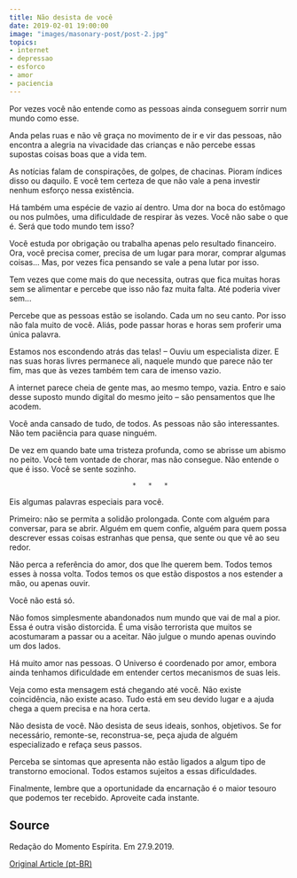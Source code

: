 ```yaml
---
title: Não desista de você
date: 2019-02-01 19:00:00
image: "images/masonary-post/post-2.jpg"
topics: 
- internet
- depressao
- esforco
- amor
- paciencia
---
```


Por vezes você não entende como as pessoas ainda conseguem sorrir num mundo
como esse.

Anda pelas ruas e não vê graça no movimento de ir e vir das pessoas, não
encontra a alegria na vivacidade das crianças e não percebe essas supostas
coisas boas que a vida tem.

As notícias falam de conspirações, de golpes, de chacinas. Pioram índices disso
ou daquilo. E você tem certeza de que não vale a pena investir nenhum esforço
nessa existência.

Há também uma espécie de vazio aí dentro. Uma dor na boca do estômago ou nos
pulmões, uma dificuldade de respirar às vezes. Você não sabe o que é. Será que
todo mundo tem isso?

Você estuda por obrigação ou trabalha apenas pelo resultado financeiro. Ora,
você precisa comer, precisa de um lugar para morar, comprar algumas coisas...
Mas, por vezes fica pensando se vale a pena lutar por isso.

Tem vezes que come mais do que necessita, outras que fica muitas horas sem se
alimentar e percebe que isso não faz muita falta. Até poderia viver sem...

Percebe que as pessoas estão se isolando. Cada um no seu canto. Por isso não
fala muito de você. Aliás, pode passar horas e horas sem proferir uma única
palavra.

Estamos nos escondendo atrás das telas! – Ouviu um especialista dizer. E nas
suas horas livres permanece ali, naquele mundo que parece não ter fim, mas que
às vezes também tem cara de imenso vazio.

A internet parece cheia de gente mas, ao mesmo tempo, vazia. Entro e saio desse
suposto mundo digital do mesmo jeito – são pensamentos que lhe acodem.

Você anda cansado de tudo, de todos. As pessoas não são interessantes. Não tem
paciência para quase ninguém.

De vez em quando bate uma tristeza profunda, como se abrisse um abismo no
peito. Você tem vontade de chorar, mas não consegue. Não entende o que é isso.
Você se sente sozinho.

                                   *   *   *

Eis algumas palavras especiais para você.

Primeiro: não se permita a solidão prolongada. Conte com alguém para conversar,
para se abrir. Alguém em quem confie, alguém para quem possa descrever essas
coisas estranhas que pensa, que sente ou que vê ao seu redor.

Não perca a referência do amor, dos que lhe querem bem. Todos temos esses à
nossa volta. Todos temos os que estão dispostos a nos estender a mão, ou apenas
ouvir.

Você não está só.

Não fomos simplesmente abandonados num mundo que vai de mal a pior. Essa é
outra visão distorcida. É uma visão terrorista que muitos se acostumaram a
passar ou a aceitar. Não julgue o mundo apenas ouvindo um dos lados.

Há muito amor nas pessoas. O Universo é coordenado por amor, embora ainda
tenhamos dificuldade em entender certos mecanismos de suas leis.

Veja como esta mensagem está chegando até você. Não existe coincidência, não
existe acaso. Tudo está em seu devido lugar e a ajuda chega a quem precisa e na
hora certa.

Não desista de você. Não desista de seus ideais, sonhos, objetivos. Se for
necessário, remonte-se, reconstrua-se, peça ajuda de alguém especializado e
refaça seus passos.

Perceba se sintomas que apresenta não estão ligados a algum tipo de transtorno
emocional. Todos estamos sujeitos a essas dificuldades.

Finalmente, lembre que a oportunidade da encarnação é o maior tesouro que
podemos ter recebido. Aproveite cada instante.

## Source
Redação do Momento Espírita.
Em 27.9.2019. 


[Original Article (pt-BR)](http://www.momento.com.br/pt/ler_texto.php?id=5856)
